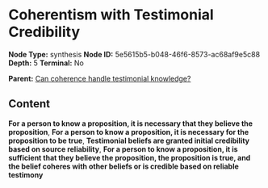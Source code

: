 # Coherentism with Testimonial Credibility

**Node Type:** synthesis
**Node ID:** 5e5615b5-b048-46f6-8573-ac68af9e5c88
**Depth:** 5
**Terminal:** No

**Parent:** [Can coherence handle testimonial knowledge?](can-coherence-handle-testimonial-knowledge-antithesis-e972c965-292d-4320-a92f-095cfd0974fd.md)

## Content

**For a person to know a proposition, it is necessary that they believe the proposition**, **For a person to know a proposition, it is necessary for the proposition to be true**, **Testimonial beliefs are granted initial credibility based on source reliability**, **For a person to know a proposition, it is sufficient that they believe the proposition, the proposition is true, and the belief coheres with other beliefs or is credible based on reliable testimony**
